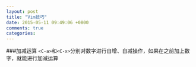 ```yaml
---
layout: post
title: "Vim技巧"
date: 2015-05-11 09:49:06 +0800
comments: true
categories: 
---
```

###加减运算
`<C-a>`和`<C-x>`分别对数字进行自增、自减操作，如果在之前加上数字，就能进行加减运算

```vim

```